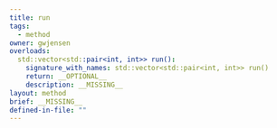 ```yaml
---
title: run
tags:
  - method
owner: gwjensen
overloads:
  std::vector<std::pair<int, int>> run():
    signature_with_names: std::vector<std::pair<int, int>> run()
    return: __OPTIONAL__
    description: __MISSING__
layout: method
brief: __MISSING__
defined-in-file: ""
---
```

